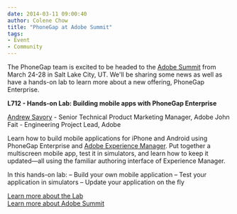 ```yaml
---
date: 2014-03-11 09:00:40
author: Colene Chow
title: "PhoneGap at Adobe Summit"
tags:
- Event
- Community
---
```


The PhoneGap team is excited to be headed to the [Adobe Summit](http://summit.adobe.com/na/) from March 24-28 in Salt Lake City, UT. We'll be sharing some news as well as have a hands-on lab to learn more about a new offering, PhoneGap Enterprise. 

**L712 - Hands-on Lab: Building mobile apps with PhoneGap Enterprise**

[Andrew Savory](http://twitter.com/savs) - Senior Technical Product Marketing Manager, Adobe
John Fait - Engineering Project Lead, Adobe

Learn how to build mobile applications for iPhone and Android using PhoneGap Enterprise and [Adobe Experience Manager](http://www.adobe.com/solutions/web-experience-management.html). Put together a multiscreen mobile app, test it in simulators, and learn how to keep it updated—all using the familiar authoring interface of Experience Manager. 

In this hands-on lab: 
– Build your own mobile application 
– Test your application in simulators 
– Update your application on the fly

[Learn more about the Lab](https://adobesummit.activeevents.com/2014/slc/connect/sessionDetail.ww?SESSION_ID=2008)  
[Learn more about Adobe Summit](http://summit.adobe.com/na/)
